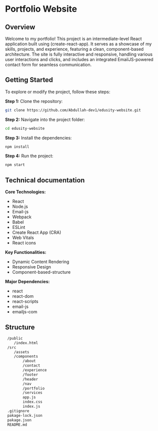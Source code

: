 # Portfolio Website

## Overview

Welcome to my portfolio! This project is an intermediate-level React application built using (create-react-app). It serves as a showcase of my skills, projects, and experience, featuring a clean, component-based architecture. The site is fully interactive and responsive, handling various user interactions and clicks, and includes an integrated EmailJS-powered contact form for seamless communication.

## Getting Started

To explore or modify the project, follow these steps:

**Step 1:** Clone the repository:

```bash
git clone https://github.com/Abdullah-dev1/edusity-website.git
```

**Step 2:** Navigate into the project folder:

```bash
cd edusity-website
```

**Step 3:** Install the dependencies:

```bash
npm install
```

**Step 4:** Run the project:

```bash
npm start
```

## Technical documentation

**Core Technologies:**

- React
- Node.js
- Email-js
- Webpack
- Babel
- ESLint
- Create React App (CRA)
- Web Vitals
- React icons

**Key Functionalities:**

- Dynamic Content Rendering
- Responsive Design
- Component-based-structure

**Major Dependencies:**

- react
- react-dom
- react-scripts
- email-js
- emailjs-com

## Structure

```bash
 /public
    /index.html
 /src
    /assets
    /components
        /about
        /contact
        /experience
        /footer
        /header
        /nav
        /portfolio
        /services
        app.js
        index.css
        index.js
 .gitignore
 pakage-lock.json
 pakage.json
 README.md
```

